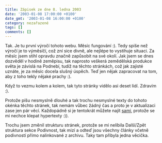 ```yaml
---
title: Zápisek ze dne 8. ledna 2003
date: '2003-01-08 17:00:00 +0100'
date_gmt: '2003-01-08 16:00:00 +0100'
category: nezařazené
tags: []
comments: []
---
```

<p>Tak. Je tu první výročí tohoto webu.
Měsíc fungování :). Tedy spíše než výročí je to výměsíčí, což zní sice
divně, ale nejlépe to vystihuje situaci. Za měsíc jsem stihl opravdu značně
zapůsobit na své okolí. Jak jsem se dnes dozvěděl v hodině zeměpisu, tak naprosto
veškerá zemědělská produkce světa je závislá na Podnebí, tudíž na těchto
stránkách, což jak zajisté uznáte, je za měsíc docela slušný úspěch. Teď jen
nějak zapracovat na tom, aby z toho tekly nějaké prachy :).</p>
<p>Když to vezmu kolem a kolem, tak tyto
stránky vidělo asi deset lidí. Zdravím :).</p>
<p>Protože píšu nesmyslně dlouhé a tak
trochu nesmyslné texty do tohoto okénka těchto stránek, tak nemám vůbec žádný
čas a proto je v aktualizaci zase jen pár věcí. Každopádně si je tentokrát
můžete najít <a href="/">sami</a>, protože se mi nechce klepat
hypertexty :)).</p>
<p>Trochu jsem změnil strukturu stránek,
protože se mi nelíbila Další/Zpět struktura sekce Podivnost, tak mizí a odteď jsou
všechny články včetně podivností přímo nalinkované z archivu. Taky tam přibyla
jedna věcička.</p>
